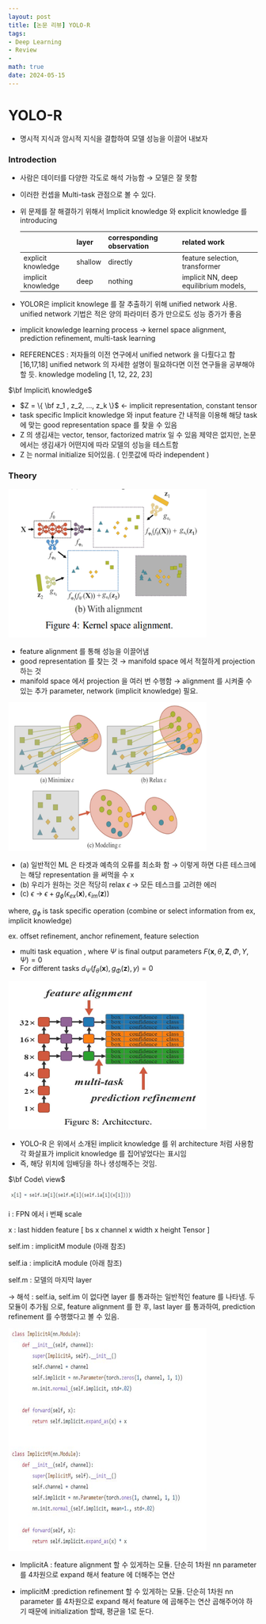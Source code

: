 ```yaml
---
layout: post
title: [논문 리뷰] YOLO-R
tags: 
- Deep Learning
- Review
- 
math: true
date: 2024-05-15
---
```


# YOLO-R

- 명시적 지식과 암시적 지식을 결합하여 모델 성능을 이끌어 내보자

### Introdection

- 사람은 데이터를 다양한 각도로 해석 가능함 → 모델은 잘 못함
- 이러한 컨셉을 Multi-task 관점으로 볼 수 있다.
- 위 문제를 잘 해결하기 위해서 Implicit knowledge 와 explicit knowledge 를 introducing
    
    
    |  | layer | corresponding observation | related work |
    | --- | --- | --- | --- |
    | explicit knowledge | shallow | directly | feature selection, transformer |
    | implicit knowledge | deep | nothing | implicit NN, deep equilibrium models,  |
- YOLOR은 implicit knowlege 를 잘 추출하기 위해 unified network 사용.
unified network 기법은 적은 양의 파라미터 증가 만으로도 성능 증가가 좋음
- implicit knowledge learning process
→ kernel space alignment, prediction refinement, multi-task learning

- REFERENCES : 저자들의 이전 연구에서 unified network 을 다뤘다고 함  [16,17,18]
unified network 의 자세한 설명이 필요하다면 이전 연구들을 공부해야 할 듯.
knowledge modeling [1, 12, 22, 23]

$\bf Implicit\ knowledge$

- $Z = \{ \bf z_1 , z_2, ..., z_k \}$ ← implicit representation, constant tensor
- task specific Implicit knowledge 와 input feature 간 내적을 이용해 해당 task에 맞는 good representation space 를 찾을 수 있음
- Z  의 생김새는 vector, tensor, factorized matrix 일 수 있음
제약은 없지만, 논문에서는 생김새가 어떤지에 따라 모델의 성능을 테스트함
- Z 는 normal initialize 되어있음. ( 인풋값에 따라 independent )

### Theory

<img src="images\화면 캡처 2022-05-23 183158.png" width="400px" height="300px"></img>

- feature alignment 를 통해 성능을 이끌어냄
- good representation 를 찾는 것 → manifold space 에서 적절하게 projection 하는 것
- manifold space 에서 projection 을 여러 번 수행함 → alignment 를 시켜줄 수 있는 추가 parameter, network (implicit knowledge) 필요.

<img src="images\화면 캡처 2022-05-25 143523.jpg" width="400px" height="300px"></img>

- (a) 일반적인 ML 은 타겟과 예측의 오류를 최소화 함
→ 이렇게 하면 다른 테스크에는 해당 representation 을 써먹을 수 x
- (b) 우리가 원하는 것은 적당히 relax $\epsilon$ → 모든 테스크를 고려한 에러
- (c) $\epsilon$    →  $\epsilon + g_\phi (\epsilon_{ex}(\mathbf{x}), \epsilon_{im} (\mathbf{z}) )$

where, $g_{\phi}$ is task specific operation (combine or select information from ex, implicit knowledge)

ex. offset refinement, anchor refinement, feature selection

- multi task equation , where $\Psi$ is final output parameters
$F ( \mathbf{x}, \theta, \mathbf{Z}, \Phi, Y , \Psi ) = 0$
- For different tasks
$d_{\Psi} (f_\theta(\mathbf{x}) , g_{\Phi} (\mathbf{z}) ,y) = 0$

<img src="images\캡처.JPG.jpg" width="400px" height="300px"></img>

- YOLO-R 은 위에서 소개된 implicit knowledge 를 위 architecture 처럼 사용함
각 화살표가 implicit knowledge 를 집어넣었다는 표시임
- 즉, 해당 위치에 임배딩을 하나 생성해주는 것임.

$\bf Code\ view$

<img src="images\Untitled (1).png" width="250px" height="20px"></img>

i : FPN 에서 i 번째 scale

x : last hidden feature [ bs x channel x width x height Tensor ]

self.im : implicitM module (아래 참조)

self.ia : implicitA module (아래 참조)

self.m : 모델의 마지막 layer

→ 해석 : self.ia, self.im 이 없다면 layer 를 통과하는 일반적인 feature 를 나타냄.
두 모듈이 추가됨 으로, feature alignment 를 한 후, last layer 를 통과하여, prediction refinement 를 수행했다고 볼 수 있음.

<img src="images\Untitled.png" width="400px" height="450px"></img>

- ImplicitA : feature alignment 할 수 있게하는 모듈.
단순히 1차원 nn parameter 를 4차원으로 expand 해서 feature 에 더해주는 연산

- implicitM :prediction refinement 할 수 있게하는 모듈.
단순히 1차원 nn parameter 를 4차원으로 expand 해서 feature 에 곱해주는 연산
곱해주어야 하기 때문에 initialization 할때, 평균을 1로 둔다.